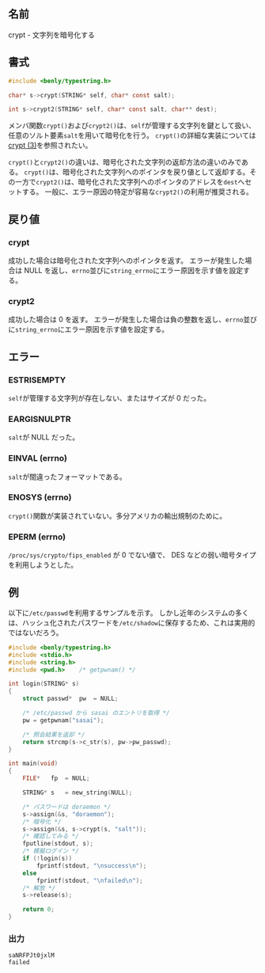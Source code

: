 ## 名前

crypt  - 文字列を暗号化する

## 書式

```c
#include <benly/typestring.h>

char* s->crypt(STRING* self, char* const salt);

int s->crypt2(STRING* self, char* const salt, char** dest);
```

メンバ関数`crypt()`および`crypt2()`は、`self`が管理する文字列を鍵として扱い、任意のソルト要素`salt`を用いて暗号化を行う。
`crypt()`の詳細な実装については[crypt (3)](https://linuxjm.osdn.jp/html/LDP_man-pages/man3/crypt.3.html)を参照されたい。

`crypt()`と`crypt2()`の違いは、暗号化された文字列の返却方法の違いのみである。
`crypt()`は、暗号化された文字列へのポインタを戻り値として返却する。その一方で`crypt2()`は、暗号化された文字列へのポインタのアドレスを`dest`へセットする。
一般に、エラー原因の特定が容易な`crypt2()`の利用が推奨される。

## 戻り値

### crypt

成功した場合は暗号化された文字列へのポインタを返す。
エラーが発生した場合は NULL を返し、`errno`並びに`string_errno`にエラー原因を示す値を設定する。

### crypt2

成功した場合は 0 を返す。
エラーが発生した場合は負の整数を返し、`errno`並びに`string_errno`にエラー原因を示す値を設定する。

## エラー

### ESTRISEMPTY

`self`が管理する文字列が存在しない、またはサイズが 0 だった。

### EARGISNULPTR

`salt`が NULL だった。

### EINVAL (errno)

`salt`が間違ったフォーマットである。

### ENOSYS (errno)

`crypt()`関数が実装されていない。多分アメリカの輸出規制のために。

### EPERM (errno)

`/proc/sys/crypto/fips_enabled` が 0 でない値で、 DES などの弱い暗号タイプを利用しようとした。

## 例

以下に`/etc/passwd`を利用するサンプルを示す。
しかし近年のシステムの多くは、ハッシュ化されたパスワードを`/etc/shadow`に保存するため、これは実用的ではないだろう。

```c
#include <benly/typestring.h>
#include <stdio.h>
#include <string.h>
#include <pwd.h>    /* getpwnam() */

int login(STRING* s)
{
    struct passwd*  pw  = NULL;

    /* /etc/passwd から sasai のエントリを取得 */
    pw = getpwnam("sasai");

    /* 照会結果を返却 */
    return strcmp(s->c_str(s), pw->pw_passwd);
}

int main(void)
{
    FILE*   fp  = NULL;

    STRING* s   = new_string(NULL);

    /* パスワードは doraemon */
    s->assign(&s, "doraemon");
    /* 暗号化 */
    s->assign(&s, s->crypt(s, "salt"));
    /* 確認してみる */
    fputline(stdout, s);
    /* 模擬ログイン */
    if (!login(s))
        fprintf(stdout, "\nsuccess\n");
    else
        fprintf(stdout, "\nfailed\n");
    /* 解放 */
    s->release(s);

    return 0;
}
```

### 出力

```
saNRFPJt0jxlM
failed
```
